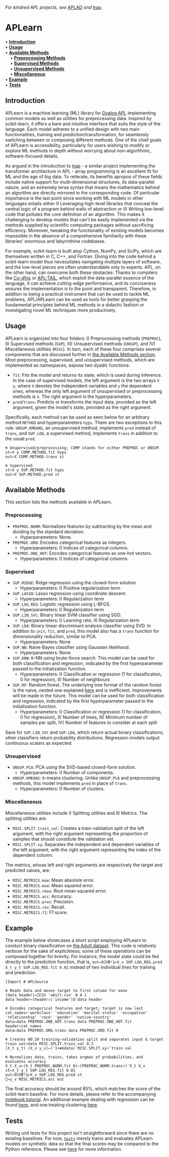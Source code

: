 _For kindred APL projects, see_ [APLAD](https://github.com/BobMcDear/aplearn) _and_ [trap](https://github.com/BobMcDear/trap).

# APLearn

• **[Introduction](#introduction)**<br>
• **[Usage](#usage)**<br>
• **[Available Methods](#available-methods)**<br>
&nbsp;&nbsp;&nbsp;&nbsp;• <strong>[Preprocessing Methods](#preprocessing-methods)</strong><br>
&nbsp;&nbsp;&nbsp;&nbsp;• <strong>[Supervised Methods](#supervised-methods)</strong><br>
&nbsp;&nbsp;&nbsp;&nbsp;• <strong>[Unsupervised Methods](#unsupervised-methods)</strong><br>
&nbsp;&nbsp;&nbsp;&nbsp;• <strong>[Miscellaneous](#miscellaneous)</strong><br>
• **[Example](#example)**<br>
• **[Tests](#tests)**<br>

## Introduction

APLearn is a machine learning (ML) library for [Dyalog APL](https://aplwiki.com/wiki/Dyalog_APL) implementing common models as well as utilities for preprocessing data. Inspired by scikit-learn, it offers a bare and intuitive interface that suits the style of the language. Each model adheres to a unified design with two main functionalities, training and prediction/transformation, for seamlessly switching between or composing different methods. One of the chief goals of APLearn is accessibility, particularly for users wishing to modify or explore ML methods in depth without worrying about non-algorithmic, software-focused details.

As argued in the introduction to [trap](https://github.com/BobMcDear/trap) - a similar project implementing the transformer architecture in APL - array programming is an excellent fit for ML and the age of big data. To reiterate, its benefits apropos of these fields include native support for multi-dimensional structures, its data-parallel nature, and an extremely terse syntax that means the mathematics behind an algorithm are directly mirrored in the corresponding code. Of particular importance is the last point since working with ML models in other languages entails either I) Leveraging high-level libraries that conceal the central logic of a program behind walls of abstraction or II) Writing low-level code that pollutes the core definition of an algorithm. This makes it challenging to develop models that can't be easily implemented via the methods supplied by scientific computing packages without sacrificing efficiency. Moreover, tweaking the functionality of existing models becomes impossible in the absence of a comprehensive familiarity with these libraries' enormous and labyrinthine codebases.

For example, scikit-learn is built atop Cython, NumPy, and SciPy, which are themselves written in C, C++, and Fortran. Diving into the code behind a scikit-learn model thus necessitates navigating multiple layers of software, and the low-level pieces are often understandable only to experts. APL, on the other hand, can overcome both these obstacles: Thanks to compilers like [Co-dfns](https://github.com/Co-dfns/Co-dfns) or [APL-TAIL](https://github.com/melsman/apltail), which exploit the data-parallel essence of the language, it can achieve cutting-edge performance, and its conciseness ensures the implementation is to the point and transparent. Therefore, in addition to being a practical instrument that can be used to tackle ML problems, APL/APLearn can be used as tools for better grasping the fundamental principles behind ML methods in a didactic fashion or investigating novel ML techniques more productively.

## Usage

APLearn is organized into four folders: I) Preprocessing methods (```PREPROC```), II) Supervised methods (```SUP```), III) Unsupervised methods (```UNSUP```), and IV) Miscellaneous utilities (```MISC```). In turn, each of these four comprises several components that are discussed further in [the Available Methods section](#available-methods). Most preprocessing, supervised, and unsupervised methods, which are implemented as namespaces, expose two dyadic functions:

* ```fit```: Fits the model and returns its state, which is used during inference. In the case of supervised models, the left argument is the two arrays ```X y```, where ```X``` denotes the independent variables and ```y``` the dependent ones, whereas the only left argument of unsupervised or preprocessing methods is ```X```. The right argument is the hyperparameters.
* ```pred```/```trans```: Predicts or transforms the input data, provided as the left argument, given the model's state, provided as the right argument.

Specifically, each method can be used as seen below for an arbitrary method ```METHOD``` and hyperparameters ```hyps```. There are two exceptions to this rule: ```UNSUP.KMEANS```, an unsupervised method, implements ```pred``` instead of ```trans```, and ```SUP.LDA```, a supervised method, implements ```trans``` in addition to the usual ```pred```.

```apl
⍝ Unupervised/preprocessing; COMP stands for either PREPROC or UNSUP.
st←X y COMP.METHOD.fit hyps
out←X COMP.METHOD.trans st

⍝ Supervised
st←X y SUP.METHOD.fit hyps
out←X SUP.METHOD.pred st
```

## Available Methods

This section lists the methods available in APLearn.

### Preprocessing

* ```PREPROC.NORM```: Normalizes features by subtracting by the mean and dividing by the standard deviation.
  * Hyperparameters: None.
* ```PREPROC.ORD```: Encodes categorical features as integers.
  * Hyperparameters: I) Indices of categorical columns.
* ```PREPROC.ONE_HOT```: Encodes categorical features as one-hot vectors.
  * Hyperparameters: I) Indices of categorical columns.

### Supervised

* ```SUP.RIDGE```: Ridge regression using the closed-form solution.
  * Hyperparameters: I) Positive regularization term
* ```SUP.LASSO```: Lasso regression using coordinate descent.
  * Hyperparameters: I) Regularization term
* ```SUP.LOG_REG```: Logistic regression using L-BFGS.
  * Hyperparameters: I) Regularization term
* ```SUP.LIN_SVC```: Binary linear SVM classifier using SGD.
  * Hyperparameters: I) Learning rate, II) Regularization term
* ```SUP.LDA```: Binary linear discriminant analysis classifier using SVD. In addition to ```init```, ```fit```, and ```pred```, this model also has a ```trans``` function for dimensionality reduction, similar to PCA.
  * Hyperparameters: None
* ```SUP.NB```: Naive Bayes classifier using Gaussian likelihood.
  * Hyperparameters: None
* ```SUP.KNN```: _k_-NN using brute-force search. This model can be used for both classification and regression, indicated by the first hyperparameter passed to the initialization function.
  * Hyperparameters: I) Classification or regression (1 for classification, 0 for regression), II) Number of neighbours
* ```SUP.RF```: Random forest. The underlying tree format of the random forest is the naive, nested one explained [here](https://dfns.dyalog.com/n_Trees.htm) and is inefficient. Improvements will be made in the future. This model can be used for both classification and regression, indicated by the first hyperparameter passed to the initialization function.
  * Hyperparameters: I) Classification or regression (1 for classification, 0 for regression), II) Number of trees, III) Minimum number of samples per split, IV) Number of features to consider at each split

Save for ```SUP.LIN_SVC``` and ```SUP.LDA```, which return actual binary classifications, other classifiers return probability distributions. Regression models output continuous scalars as expected.

### Unsupervised

* ```UNSUP.PCA```: PCA using the SVD-based closed-form solution.
  * Hyperparameters: I) Number of components.
* ```UNSUP.KMEANS```: _k_-means clustering. Unlike ```UNSUP.PCA``` and preprocessing methods,  this model implements ```pred``` in place of ```trans```.
  * Hyperparameters: I) Number of clusters.

### Miscellaneous

Miscellaneous utilities include I) Splitting utilities and II) Metrics. The splitting utilities are:

* ```MISC.SPLIT.train_val```: Creates a train-validation split of the left argument, with the right argument representing the proportion of samples that should constitute the validation set.
* ```MISC.SPLIT.xy```: Separates the independent and dependent variables of the left argument, with the right argument representing the index of the dependent column.


The metrics, whose left and right arguments are respectively the target and predicted values, are:

* ```MISC.METRICS.mae```: Mean absolute error.
* ```MISC.METRICS.mse```: Mean squared error.
* ```MISC.METRICS.rmse```: Root mean squared error.
* ```MISC.METRICS.acc```: Accuracy.
* ```MISC.METRICS.prec```: Precision.
* ```MISC.METRICS.rec```: Recall.
* ```MISC.METRICS.f1```: F1 score.


## Example

The example below showcases a short script employing APLearn to conduct binary classification on [the Adult dataset](https://www.cs.toronto.edu/~delve/data/adult/adultDetail.html). This code is relatively verbose for the sake of explicitness; some of these operations can be composed together for brevity. For instance, the model state could be fed directly to the prediction function, that is, ```out←0⌷⍉⍒⍤1⊢X_v SUP.LOG_REG.pred X_t y_t SUP.LOG_REG.fit 0.01``` instead of two individual lines for training and prediction.

```apl
]Import # APLSource

⍝ Reads data and moves target to first column for ease
(data header)←⎕CSV 'adult.csv' ⍬ 4 1
data header←(header⍳⊂'income')⌽¨data header

⍝ Encodes categorical features and target; target is now last
cat_names←'workclass' 'education' 'marital-status' 'occupation' 'relationship' 'race' 'gender' 'native-country'
data←data PREPROC.ONE_HOT.trans data PREPROC.ONE_HOT.fit header⍳cat_names
data←data PREPROC.ORD.trans data PREPROC.ORD.fit 0

⍝ Creates 80:20 training-validation split and separates input & target
train val←data MISC.SPLIT.train_val 0.2
(X_t y_t) (X_v y_v)←(¯1+≢⍉data) MISC.SPLIT.xy⍨¨train val

⍝ Normalizes data, trains, takes argmax of probabilities, and evaluates accuracy
X_t X_v←(X_t PREPROC.NORM.fit ⍬)∘(PREPROC.NORM.trans⍨)¨X_t X_v
st←X_t y_t SUP.LOG_REG.fit 0.01
out←0⌷⍉⍒⍤1⊢X_v SUP.LOG_REG.pred st
⎕←y_v MISC.METRICS.acc out
```
The final accuracy should be around 85%, which matches the score of the scikit-learn baseline. For more details, please refer to the accompanying [notebook tutorial](https://github.com/BobMcDear/aplearn/blob/main/examples/adults/apl.ipynb). An additional example dealing with regression can be found [here](https://github.com/BobMcDear/aplearn/tree/main/examples/housing), and one treating clustering [here](https://github.com/BobMcDear/aplearn/tree/main/examples/iris).

## Tests

Writing unit tests for this project isn't straightforward since there are no existing baselines. For now, [`tests`](https://github.com/BobMcDear/aplearn/tree/main/tests) merely trains and evaluates APLearn models on synthetic data so that the final scores may be compared to the Python reference. Please see [here](https://github.com/BobMcDear/aplearn/blob/main/tests/README.md) for more information.
